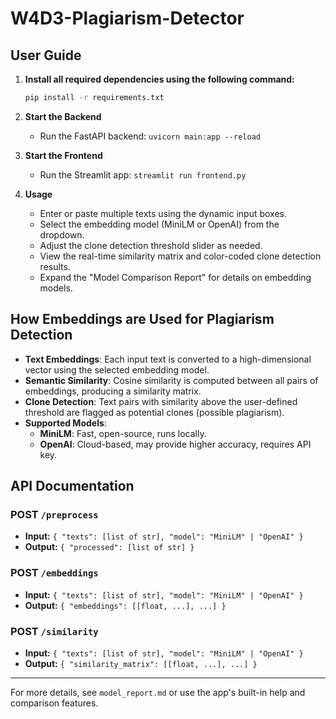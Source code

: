 # W4D3-Plagiarism-Detector

## User Guide

1. **Install all required dependencies using the following command:**

   ```bash
   pip install -r requirements.txt
   ```
2. **Start the Backend**
   - Run the FastAPI backend: `uvicorn main:app --reload`
3. **Start the Frontend**
   - Run the Streamlit app: `streamlit run frontend.py`
4. **Usage**
   - Enter or paste multiple texts using the dynamic input boxes.
   - Select the embedding model (MiniLM or OpenAI) from the dropdown.
   - Adjust the clone detection threshold slider as needed.
   - View the real-time similarity matrix and color-coded clone detection results.
   - Expand the "Model Comparison Report" for details on embedding models.

## How Embeddings are Used for Plagiarism Detection

- **Text Embeddings**: Each input text is converted to a high-dimensional vector using the selected embedding model.
- **Semantic Similarity**: Cosine similarity is computed between all pairs of embeddings, producing a similarity matrix.
- **Clone Detection**: Text pairs with similarity above the user-defined threshold are flagged as potential clones (possible plagiarism).
- **Supported Models**:
  - **MiniLM**: Fast, open-source, runs locally.
  - **OpenAI**: Cloud-based, may provide higher accuracy, requires API key.

## API Documentation

### POST `/preprocess`
- **Input:** `{ "texts": [list of str], "model": "MiniLM" | "OpenAI" }`
- **Output:** `{ "processed": [list of str] }`

### POST `/embeddings`
- **Input:** `{ "texts": [list of str], "model": "MiniLM" | "OpenAI" }`
- **Output:** `{ "embeddings": [[float, ...], ...] }`

### POST `/similarity`
- **Input:** `{ "texts": [list of str], "model": "MiniLM" | "OpenAI" }`
- **Output:** `{ "similarity_matrix": [[float, ...], ...] }`

---

For more details, see `model_report.md` or use the app's built-in help and comparison features.